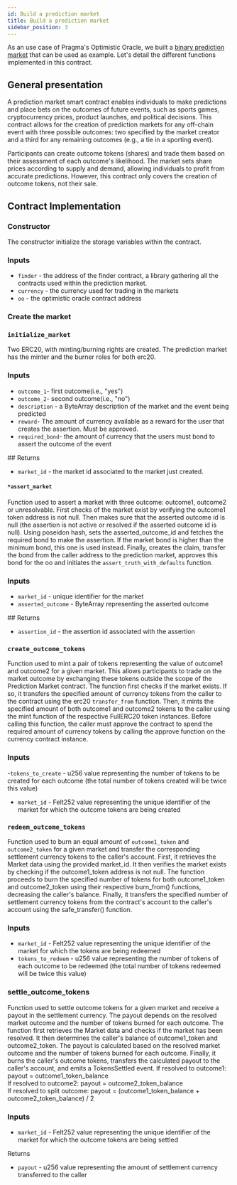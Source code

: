 ```yaml
---
id: Build a prediction market
title: Build a prediction market
sidebar_position: 3
---
```



As an use case of Pragma's Optimistic Oracle, we built a [binary prediction market](https://github.com/astraly-labs/Optimistic-Oracle/blob/main/optimistic_oracle/src/examples/prediction_market.cairo) that can be used as example.
Let's detail the different functions implemented in this contract.

## General presentation

A prediction market smart contract enables individuals to make predictions and place bets on the outcomes of future events, such as sports games, cryptocurrency prices, product launches, and political decisions. This contract allows for the creation of prediction markets for any off-chain event with three possible outcomes: two specified by the market creator and a third for any remaining outcomes (e.g., a tie in a sporting event).

Participants can create outcome tokens (shares) and trade them based on their assessment of each outcome's likelihood. The market sets share prices according to supply and demand, allowing individuals to profit from accurate predictions. However, this contract only covers the creation of outcome tokens, not their sale.

## Contract Implementation

### Constructor

The constructor initialize the storage variables within the contract. 

### Inputs

- `finder` - the address of the finder contract, a library gathering all the contracts used within the prediction market. 
- `currency` - the currency used for trading in the markets
- `oo` - the optimistic oracle contract address

### Create the market 

### `initialize_market`

Two ERC20, with minting/burning rights are created. The prediction market has the minter and the burner roles for both erc20. 

### Inputs

- `outcome_1`- first outcome(i.e., "yes")
- `outcome_2`- second outcome(i.e., "no")
- `description` - a ByteArray description of the market and the event being predicted
- `reward`- The amount of currency available as a reward for the user that creates the assertion. Must be approved.
- `required_bond`- the amount of currency that the users must bond to assert the outcome of the event

## Returns 
- `market_id` - the market id associated to the market just created.

#### `*assert_market` 

Function used to assert a market with three outcome: outcome1, outcome2 or unresolvable. First checks of the market exist by verifying the outcome1 token address is not null. Then makes sure that the asserted outcome id is null (the assertion is not active or resolved if the asserted outcome id is null). Using poseidon hash, sets the asserted_outcome_id and fetches the required bond to make the assertion. If the market bond is higher than the minimum bond, this one is used instead. Finally, creates the claim, transfer the bond from the caller address to the prediction market, approves this bond for the oo and initiates the `assert_truth_with_defaults` function. 

### Inputs

 - `market_id` - unique identifier for the market 
 - `asserted_outcome` - ByteArray representing the asserted outcome

## Returns
 - `assertion_id` - the assertion id associated with the assertion

### `create_outcome_tokens`
Function used to mint a pair of tokens representing the value of outcome1 and outcome2 for a given market. This allows participants to trade on the market outcome by exchanging these tokens outside the scope of the Prediction Market contract. The function first checks if the market exists. If so, it transfers the specified amount of currency tokens from the caller to the contract using the erc20 `transfer_from` function. Then, it mints the specified amount of both outcome1 and outcome2 tokens to the caller using the mint function of the respective FullERC20 token instances. Before calling this function, the caller must approve the contract to spend the required amount of currency tokens by calling the approve function on the currency contract instance.

### Inputs

-`tokens_to_create` - u256 value representing the number of tokens to be created for each outcome (the total number of tokens created will be twice this value)
- `market_id` - Felt252 value representing the unique identifier of the market for which the outcome tokens are being created

### `redeem_outcome_tokens`

Function used to burn an equal amount of `outcome1_token` and `outcome2_token` for a given market and transfer the corresponding settlement currency tokens to the caller's account. First, it retrieves the Market data using the provided market_id. It then verifies the market exists by checking if the outcome1_token address is not null. The function proceeds to burn the specified number of tokens for both outcome1_token and outcome2_token using their respective burn_from() functions, decreasing the caller's balance. Finally, it transfers the specified number of settlement currency tokens from the contract's account to the caller's account using the safe_transfer() function.

### Inputs

- `market_id` - Felt252 value representing the unique identifier of the market for which the tokens are being redeemed
- `tokens_to_redeem` - u256 value representing the number of tokens of each outcome to be redeemed (the total number of tokens redeemed will be twice this value)

### settle_outcome_tokens

Function used to settle outcome tokens for a given market and receive a payout in the settlement currency. The payout depends on the resolved market outcome and the number of tokens burned for each outcome. The function first retrieves the Market data and checks if the market has been resolved. It then determines the caller's balance of outcome1_token and outcome2_token. The payout is calculated based on the resolved market outcome and the number of tokens burned for each outcome. Finally, it burns the caller's outcome tokens, transfers the calculated payout to the caller's account, and emits a TokensSettled event.
If resolved to outcome1: payout = outcome1_token_balance  
If resolved to outcome2: payout = outcome2_token_balance  
If resolved to split outcome: payout = (outcome1_token_balance + outcome2_token_balance) / 2  


### Inputs

- `market_id` - Felt252 value representing the unique identifier of the market for which the outcome tokens are being settled

Returns

- `payout` - u256 value representing the amount of settlement currency transferred to the caller


